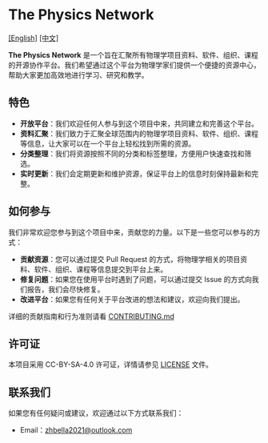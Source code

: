 # The Physics Network

[[English]](README.md)  [[中文]](README_zh.md)

**The Physics Network** 是一个旨在汇聚所有物理学项目资料、软件、组织、课程的开源协作平台。我们希望通过这个平台为物理学家们提供一个便捷的资源中心，帮助大家更加高效地进行学习、研究和教学。

## 特色

- **开放平台**：我们欢迎任何人参与到这个项目中来，共同建立和完善这个平台。
- **资料汇聚**：我们致力于汇聚全球范围内的物理学项目资料、软件、组织、课程等信息，让大家可以在一个平台上轻松找到所需的资源。
- **分类整理**：我们将资源按照不同的分类和标签整理，方便用户快速查找和筛选。
- **实时更新**：我们会定期更新和维护资源，保证平台上的信息时刻保持最新和完整。

## 如何参与

我们非常欢迎您参与到这个项目中来，贡献您的力量。以下是一些您可以参与的方式：

- **贡献资源**：您可以通过提交 Pull Request 的方式，将物理学相关的项目资料、软件、组织、课程等信息提交到平台上来。
- **修复问题**：如果您在使用平台时遇到了问题，可以通过提交 Issue 的方式向我们报告，我们会尽快修复。
- **改进平台**：如果您有任何关于平台改进的想法和建议，欢迎向我们提出。

详细的贡献指南和行为准则请看 [CONTRIBUTING.md](CONTRIBUTING.md)

## 许可证

本项目采用 CC-BY-SA-4.0 许可证，详情请参见 [LICENSE](LICENSE) 文件。

## 联系我们

如果您有任何疑问或建议，欢迎通过以下方式联系我们：

- Email：zhbella2021@outlook.com
